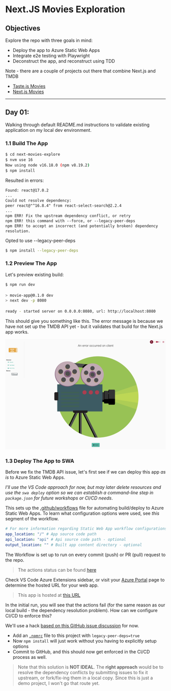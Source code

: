 # Next.JS Movies Exploration

## Objectives

Explore the repo with three goals in mind:
 - Deploy the app to Azure Static Web Apps
 - Integrate e2e testing with Playwright
 - Deconstruct the app, and reconstruct using TDD

 Note - there are a couple of projects out there that combine Next.js and TMDB
 - [Taste.js Movies](https://tastejs.com/movies/)
 - [Next.js Movies ](https://github.com/transitive-bullshit/next-movie)

---

## Day 01: 

Walking through default README.md instructions to validate existing application on my local dev environment.

### 1.1 Build The App

```bash
$ cd next-movies-explore
$ nvm use 16 
Now using node v16.18.0 (npm v8.19.2)
$ npm install
```

Resulted in errors: 
```
Found: react@17.0.2 
... 
Could not resolve dependency:
peer react@"^16.8.4" from react-select-search@2.2.4
...
npm ERR! Fix the upstream dependency conflict, or retry
npm ERR! this command with --force, or --legacy-peer-deps
npm ERR! to accept an incorrect (and potentially broken) dependency resolution.
```

Opted to use --legacy-peer-deps

```bash
$ npm install --legacy-peer-deps
```
### 1.2 Preview The App

Let's preview existing build:

```bash
$ npm run dev

> movie-app@0.1.0 dev
> next dev -p 8080

ready - started server on 0.0.0.0:8080, url: http://localhost:8080
```

This should give you something like this. The error message is because we have not set up the TMDB API yet - but it validates that build for the Next.js app works.

![Init App Preview](./app-init-preview.png)


### 1.3 Deploy The App to SWA

Before we fix the TMDB API issue, let's first see if we can deploy this app _as is_ to Azure Static Web Apps.

_I'll use the VS Code approach for now, but may later delete resources and use the `swa deploy` option so we can establish a command-line step in `package.json` for future workshops or CI/CD needs_.

This sets up the [.github/workflows](../.github/workflows/azure-static-web-apps-lemon-ground-0d54e8a10.yml) file for automating build/deploy to Azure Static Web Apps. To learn what configuration options were used, see _this_ segment of the workflow.

```yml
# For more information regarding Static Web App workflow configurations, please visit: https://aka.ms/swaworkflowconfig
app_location: "/" # App source code path
api_location: "api" # Api source code path - optional
output_location: "" # Built app content directory - optional
```

The Workflow is set up to run on every commit (push) or PR (pull) request to the repo. 
> The actions status can be found [here](https://github.com/30DaysOf/next-movies-explore/actions/workflows/azure-static-web-apps-lemon-ground-0d54e8a10.yml)

Check VS Code Azure Extensions sidebar, or visit your [Azure Portal](https://portal.azure.com) page to determine the hosted URL for your web app.

> This app is hosted at [this URL](https://lemon-ground-0d54e8a10.2.azurestaticapps.net/)

In the initial run, you will see that the actions fail (for the same reason as our local build - the dependency resolution problem). How can we configure CI/CD to enforce this?

We'll use a hack [based on this GitHub issue discussion](https://github.com/npm/rfcs/discussions/283?sort=old) for now.  
 - Add an [`.npmrc`](./.npmrc) file to this project with `legacy-peer-deps=true`
 - Now `npm install` will just work without you having to explicitly setup options
 - Commit to GitHub, and this should now get enforced in the CI/CD process as well.

> Note that this solution is **NOT IDEAL**. The **right approach** would be to resolve the dependency conflicts by submitting issues to fix it upstream, or fork/fix-ing them in a local copy. Since this is just a demo project, I won't go that route yet.

